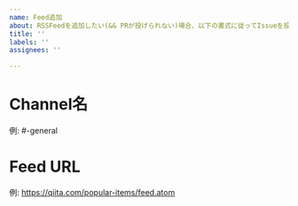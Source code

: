 ```yaml
---
name: Feed追加
about: RSSFeedを追加したい(&& PRが投げられない)場合、以下の書式に従ってIssueを投げてください
title: ''
labels: ''
assignees: ''

---
```


# Channel名
例: #-general

# Feed URL
例: https://qiita.com/popular-items/feed.atom
